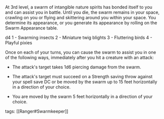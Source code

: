 At 3rd level, a swarm of intangible nature spirits has bonded itself to you and can assist you in battle. Until you die, the swarm remains in your space, crawling on you or flying and skittering around you within your space. You determine its appearance, or you generate its appearance by rolling on the Swarm Appearance table.

d4
1 - Swarming insects
2 - Miniature twig blights
3 - Fluttering birds
4 - Playful pixies

Once on each of your turns, you can cause the swarm to assist you in one of the following ways, immediately after you hit a creature with an attack:

-   The attack's target takes 1d6 piercing damage from the swarm.

-   The attack's target must succeed on a Strength saving throw against your spell save DC or be moved by the swarm up to 15 feet horizontally in a direction of your choice.

-   You are moved by the swarm 5 feet horizontally in a direction of your choice.

tags: [[Ranger#Swarmkeeper]]